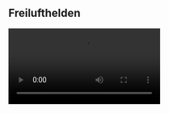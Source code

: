 ## Freilufthelden

<video src="https://sample-videos.com/video123/mp4/720/big_buck_bunny_720p_1mb.mp4" controls="controls" style="max-width: 730px;">
</video>

